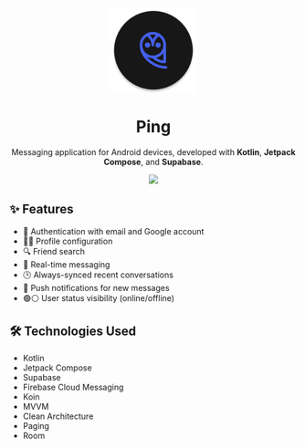 <div align="center">
<img src="https://github.com/Daniel0110000/Ping/blob/master/app/src/main/res/mipmap-xxxhdpi/ic_launcher_round.webp" width="150px"/>  
  
# Ping
Messaging application for Android devices, developed with **Kotlin**, **Jetpack Compose**, and **Supabase**.

<img src="https://github.com/user-attachments/assets/8092e6d4-2e7f-45c4-a289-a6fd0d285e66" />
</div>

## ✨ Features
- 🔑 Authentication with email and Google account  
- 🧑‍💻 Profile configuration  
- 🔍 Friend search  
- 💬 Real-time messaging  
- 🕒 Always-synced recent conversations  
- 🔔 Push notifications for new messages
- 🟢⚪ User status visibility (online/offline)

## 🛠️ Technologies Used
- Kotlin  
- Jetpack Compose  
- Supabase  
- Firebase Cloud Messaging  
- Koin  
- MVVM  
- Clean Architecture  
- Paging  
- Room
